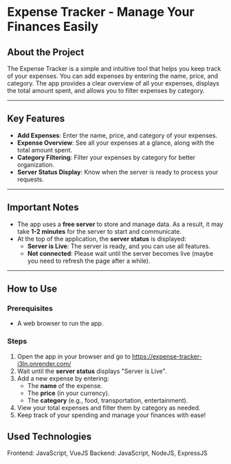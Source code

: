 # Expense Tracker - Manage Your Finances Easily

## About the Project
The Expense Tracker is a simple and intuitive tool that helps you keep track of your expenses. You can add expenses by entering the name, price, and category. The app provides a clear overview of all your expenses, displays the total amount spent, and allows you to filter expenses by category.

---

## Key Features
- **Add Expenses**: Enter the name, price, and category of your expenses.
- **Expense Overview**: See all your expenses at a glance, along with the total amount spent.
- **Category Filtering**: Filter your expenses by category for better organization.
- **Server Status Display**: Know when the server is ready to process your requests.

---

## Important Notes
- The app uses a **free server** to store and manage data. As a result, it may take **1-2 minutes** for the server to start and communicate.
- At the top of the application, the **server status** is displayed:
  - **Server is Live**: The server is ready, and you can use all features.
  - **Not connected**: Please wait until the server becomes live (maybe you need to refresh the page after a while).

---

## How to Use
### Prerequisites
- A web browser to run the app.

### Steps
1. Open the app in your browser and go to https://expense-tracker-i3ln.onrender.com/
2. Wait until the **server status** displays "Server is Live".
3. Add a new expense by entering:
   - The **name** of the expense.
   - The **price** (in your currency).
   - The **category** (e.g., food, transportation, entertainment).
4. View your total expenses and filter them by category as needed.
5. Keep track of your spending and manage your finances with ease!

## Used Technologies
Frontend: JavaScript, VueJS
Backend: JavaScript, NodeJS, ExpressJS

